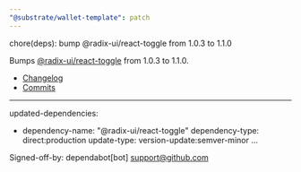 ```yaml
---
"@substrate/wallet-template": patch
---
```


chore(deps): bump @radix-ui/react-toggle from 1.0.3 to 1.1.0

Bumps [@radix-ui/react-toggle](https://github.com/radix-ui/primitives) from 1.0.3 to 1.1.0.
- [Changelog](https://github.com/radix-ui/primitives/blob/main/release-process.md)
- [Commits](https://github.com/radix-ui/primitives/commits)

---
updated-dependencies:
- dependency-name: "@radix-ui/react-toggle"
  dependency-type: direct:production
  update-type: version-update:semver-minor
...

Signed-off-by: dependabot[bot] <support@github.com>
